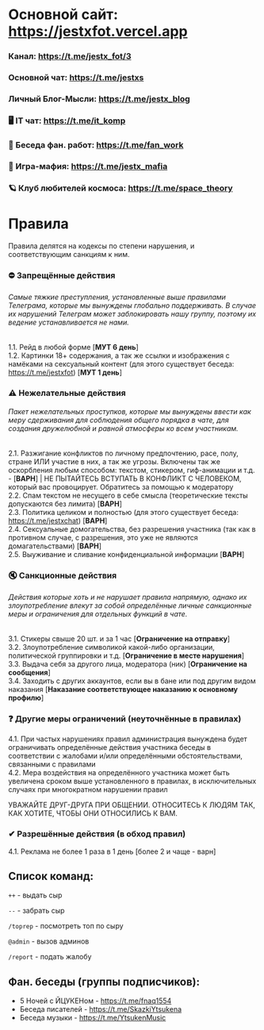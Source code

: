 # Основной сайт: https://jestxfot.vercel.app

### Канал: https://t.me/jestx_fot/3

### Основной чат: https://t.me/jestxs

### Личный Блог-Мысли: https://t.me/jestx_blog

### 🖥 IT чат: https://t.me/it_komp

### 🎨 Беседа фан. работ: https://t.me/fan_work

### 🚬 Игра-мафия: https://t.me/jestx_mafia

### 🪐 Клуб любителей космоса: https://t.me/space_theory

# Правила
Правила делятся на кодексы по степени нарушения, и соответствующим санкциям к ним.
### ⛔ Запрещённые действия
<h6>Самые тяжкие преступления, установленные выше правилами Телеграма, которые мы вынуждены глобально поддерживать. В случае их нарушений Телеграм может заблокировать нашу группу, поэтому их ведение устанавливается не нами.</h6>

1.1. Рейд в любой форме [**МУТ 6 день**]
<br>
1.2. Картинки 18+ содержания, а так же ссылки и изображения с намёками на сексуальный контент (для этого существует беседа: https://t.me/jestxfot) [**МУТ 1 день**]
<br>

### ⚠ Нежелательные действия
<h6>Пакет нежелательных проступков, которые мы вынуждены ввести как меру сдерживания для соблюдения общего порядка в чате, для создания дружелюбной и равной атмосферы ко всем участникам.</h6>

2.1. Разжигание конфликтов по личному предпочтению, расе, полу, стране ИЛИ участие в них, а так же угрозы. Включены так же оскорбления любым способом: текстом, стикером, гиф-анимации и т.д. - [**ВАРН**] | НЕ ПЫТАЙТЕСЬ ВСТУПАТЬ В КОНФЛИКТ С ЧЕЛОВЕКОМ, который вас провоцирует. Обратитесь за помощью к модератору
<br>
2.2. Спам текстом не несущего в себе смысла (теоретические тексты допускаются без лимита) [**ВАРН**]
<br>
2.3. Политика целиком и полностью (для этого существует беседа: https://t.me/jestxchat) [**ВАРН**]
<br>
2.4. Сексуальные домогательства, без разрешения участника (так как в противном случае, с разрешения, это уже не являются домагательствами) [**ВАРН**]
<br>
2.5. Выуживание и сливание конфиденциальной информации [**ВАРН**]

### 🔇 Санкционные действия
<h6>Действия которые хоть и не нарушает правила напрямую, однако их злоупотребление влекут за собой определённые личные санкционные меры и ограничения для отдельных функций в чате.</h6>

3.1. Стикеры свыше 20 шт. и за 1 час [**Ограничение на отправку**]
<br>
3.2. Злоупотребление символикой какой-либо организации, политической группировки и т.д. [**Ограничение в месте нарушения**]
<br>
3.3. Выдача себя за другого лица, модератора (ник) [**Ограничение на сообщения**]
<br>
3.4. Заходить с других аккаунтов, если вы в бане или под другим видом наказания [**Наказание соответствующее наказанию к основному профилю**]
<br>

### ❓ Другие меры ограничений (неуточнённые в правилах)

4.1. При частых нарушениях правил администрация вынуждена будет ограничивать определённые действия участника беседы в соответствии с жалобами и/или определёнными обстоятельствами, связанными с правилами
<br>
4.2. Мера воздействия на определённого участника может быть увеличена сроком выше установленного в правилах, в исключительных случаях при многократном нарушении правил

УВАЖАЙТЕ ДРУГ-ДРУГА ПРИ ОБЩЕНИИ. ОТНОСИТЕСЬ К ЛЮДЯМ ТАК, КАК ХОТИТЕ, ЧТОБЫ ОНИ ОТНОСИЛИСЬ К ВАМ. 

### ✔ Разрешённые действия (в обход правил)
4.1. Реклама не более 1 раза в 1 день [более 2 и чаще - варн]

## Список команд:
`++` - выдать сыр

`--` - забрать сыр

`/toprep` - посмотреть топ по сыру

`@admin` - вызов админов

`/report` - подать жалобу

## Фан. беседы (группы подписчиков):
- 5 Ночей с ЙЦУКЕНом - https://t.me/fnaq1554
- Беседа писателей - https://t.me/SkazkiYtsukena
- Беседа музыки - https://t.me/YtsukenMusic
